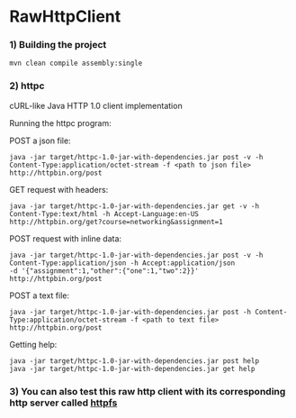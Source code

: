 # RawHttpClient

### 1) Building the project

    mvn clean compile assembly:single

### 2) httpc

cURL-like Java HTTP 1.0 client implementation

Running the httpc program:
    
POST a json file: 
    
    java -jar target/httpc-1.0-jar-with-dependencies.jar post -v -h Content-Type:application/octet-stream -f <path to json file> http://httpbin.org/post
    
GET request with headers:

    java -jar target/httpc-1.0-jar-with-dependencies.jar get -v -h Content-Type:text/html -h Accept-Language:en-US
    http://httpbin.org/get?course=networking&assignment=1
    
POST request with inline data:

    java -jar target/httpc-1.0-jar-with-dependencies.jar post -v -h Content-Type:application/json -h Accept:application/json 
    -d '{"assignment":1,"other":{"one":1,"two":2}}' http://httpbin.org/post
    
POST a text file:

    java -jar target/httpc-1.0-jar-with-dependencies.jar post -h Content-Type:application/octet-stream -f <path to text file> http://httpbin.org/post
    
Getting help:

    java -jar target/httpc-1.0-jar-with-dependencies.jar post help
    java -jar target/httpc-1.0-jar-with-dependencies.jar get help
    

### 3) You can also test this raw http client with its corresponding http server called [httpfs](https://github.com/AC159/RawHttpServer)
